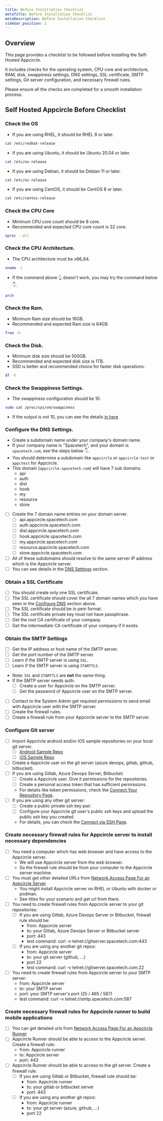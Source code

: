 ```yaml
---
title: Before Installation Checklist
metaTitle: Before Installation Checklist
metaDescription: Before Installation Checklist
sidebar_position: 2
---
```


## Overview

This page provides a checklist to be followed before installing the Self-Hosted Appcircle.

It includes checks for the operating system, CPU core and architecture, RAM, disk, swappiness settings, DNS settings, SSL certificate, SMTP settings, Git server configuration, and necessary firewall rules.

Please ensure all the checks are completed for a smooth installation process.

## Self Hosted Appcircle Before Checklist

### Check the OS

- If you are using RHEL, it should be RHEL 8 or later.

```bash
cat /etc/redhat-release
```

- If you are using Ubuntu, it should be Ubuntu 20.04 or later.

```bash
cat /etc/os-release
```

- If you are using Debian, it should be Debian 11 or later.

```bash
cat /etc/os-release
```

- If you are using CentOS, it should be CentOS 8 or later.

```bash
cat /etc/centos-release
```

### Check the CPU Core

- Minimum CPU core count should be 8 core.
- Recommended and expected CPU core count is 32 core.

```bash
nproc --all
```

### Check the CPU Architecture.

- The CPU architecture must be x86_64.

```bash
uname -i
```

- If the command above 👆 doesn't work, you may try the command below 👇.

```bash
arch
```

### Check the Ram.

- Minimum Ram size should be 16GB.
- Recommended and expected Ram size is 64GB.

```bash
free -h
```

### Check the Disk.

- Minimum disk size should be 500GB.
- Recommended and expected disk size is 1TB.
- SSD is better and recommended choice for faster disk operations.

```bash
df -h
```

### Check the Swappiness Settings.

- The swappiness configuration should be 10.

```bash
sudo cat /proc/sys/vm/swappiness
```

- If the output is not 10, you can see the details [in here](docker.md#swappiness)

### Configure the DNS Settings.

- Create a subdomain name under your company's domain name.
- If your company name is "Spacetech", and your domain is `spacetech.com`, see the steps below 👇.
- You should determine a subdomain like `appcircle` or `appcircle-test` or `appctest` for Appcircle.
- This domain (`appcircle.spacetech.com`) will have 7 sub domains.
  - api
  - auth
  - dist
  - hook
  - my
  - resource
  - store
- [ ] Create the 7 domain name entries on your domain server.
  - [ ] api.appcircle.spacetech.com
  - [ ] auth.appcircle.spacetech.com
  - [ ] dist.appcircle.spacetech.com
  - [ ] hook.appcircle.spacetech.com
  - [ ] my.appcircle.spacetech.com
  - [ ] resource.appcircle.spacetech.com
  - [ ] store.appcircle.spacetech.com
- [ ] All of these subdomains should resolve to the same server IP address which is the Appcircle server.
- [ ] You can see details in the [DNS Settings](./docker.md#4-dns-settings) section.

### Obtain a SSL Certificate

- [ ] You should create only one SSL certificate.
- [ ] The SSL certificate should cover the all 7 domain names which you have seen in the [Configure DNS](#configure-the-dns-settings) section above.
- [ ] The SSL certificate should be in pem format.
- [ ] The SSL certificate private key must not have passphrase.
- [ ] Get the root CA certificate of your company.
- [ ] Get the intermediate CA certificate of your company if it exists.

### Obtain the SMTP Settings

- [ ] Get the IP address or host name of the SMTP server.
- [ ] Get the port number of the SMTP server.
- [ ] Learn if the SMTP server is using `SSL`.
- [ ] Learn if the SMTP server is using `STARTTLS`.
- Note: `SSL` and `STARTTLS` are **not** the same thing.
- If the SMTP server needs auth:
  - [ ] Create a user for Appcircle on the SMTP server.
  - [ ] Get the password of Appcircle user on the SMTP server.
- [ ] Contact to the System Admin get required permissions to send email with Appcircle user with the SMTP server.
- [ ] Create the firewall rules.
- [ ] Create a firewall rule from your Appcircle server to the SMTP server.

### Configure Git server

- [ ] Import Appcircle android and/or iOS sample repositories on your local git server.
  - [ ] [Android Sample Repo](https://github.com/appcircleio/appcircle-sample-android)
  - [ ] [iOS Sample Repo](https://github.com/appcircleio/appcircle-sample-ios)
- [ ] Create a Appcircle user on the git server (azure devops, gitlab, github, bitbucket).
- [ ] If you are using Gitlab, Azure Devops Server, Bitbucket:
  - [ ] Create a Appcircle user. Give it permissions for the repositories.
  - [ ] Create a personal access token that has sufficient permissions.
  - For details like token permissions, check the [Connect Your Repository Page](../../build/adding-a-build-profile#connect-your-repository).
- [ ] If you are using any other git server:
  - [ ] Create a public private ssh key pair.
  - [ ] Configure your Appcircle git user's public ssh keys and upload the public ssh key you created.
  - For details, you can check the [Connect via SSH Page](../../build/adding-a-build-profile/connecting-to-private-repository-via-ssh.md).

### Create necessary firewall rules for Appcircle server to install necessary dependencies

- [ ] You need a computer which has web browser and have access to the Appcircle server.
  - We will use Appcircle server from the web browser.
  - So the firewall rule should be from your computer to the Appcircle server machine.
- [ ] You must get other detailed URLs from [Network Access Page For an Appcircle Server](../configure-server/network-access.md)
  - You might install Appcircle server on RHEL or Ubuntu with docker or podman.
  - See titles for your scenario and get url from there.
- [ ] You need to create firewall rules from Appcircle server to your git repositories:
  - [ ] If you are using Gitlab, Azure Devops Server or Bitbucket, firewall rule should be:
    - from: Appcircle server
    - to: your Gitlab, Azure Devops Server or Bitbucket server
    - port: 443
    - test command: curl -v telnet://gitserver.spacetech.com:443
  - [ ] If you are using any another git repos:
    - from: Appcircle server
    - to: your git server (github, ...)
    - port 22
    - test command: curl -v telnet://gitserver.spacetech.com:22
- [ ] You need to create firewall rules from Appcircle server to your SMTP server:
  - from: Appcircle server
  - to: your SMTP server
  - port: your SMTP server's port (25 / 465 / 587)
  - test command: curl -v telnet://smtp.spacetech.com:587

### Create necessary firewall rules for Appcircle runner to build mobile applications

- [ ] You can get detailed urls from [Network Access Page For an Appcircle Runner](../configure-server/network-access.md#external-resources-access-when-running-build-pipeline)
- [ ] Appcircle Runner should be able to access to the Appcircle server. Create a firewall rule:
  - from: Appcircle runner
  - to: Appcircle server
  - port: 443
- [ ] Appcircle Runner should be able to access to the git server. Create a firewall rule:
  - [ ] If you are using Gitlab or Bitbucket, firewall rule should be:
    - from: Appcircle runner
    - to: your gitlab or bitbucket server
    - port: 443
  - [ ] If you are using any another git repos:
    - from: Appcircle runner
    - to: your git server (azure, github, ...)
    - port 22

```

```
